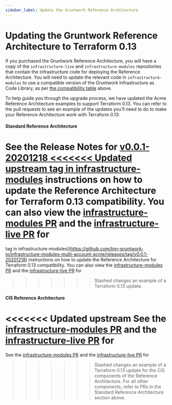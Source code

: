 ```yaml
---
sidebar_label: Update the Gruntwork Reference Architecture
---
```


# Updating the Gruntwork Reference Architecture to Terraform 0.13

If you purchased the Gruntwork Reference Architecture, you will have a copy of
the `infrastructure-live` and `infrastructure-modules` repositories that contain
the infrastructure code for deploying the Reference Architecture. You will need
to update the relevant code in `infrastructure-modules` to use a compatible
version of the Gruntwork Infrastructure as Code Library, as per [the
compatibility
table](step-3-update-references-to-the-gruntwork-infrastructure-as-code-library.md#version-compatibility-table)
above.

To help guide you through the upgrade process, we have updated the Acme
Reference Architecture examples to support Terraform 0.13. You can refer to the
pull requests to see an example of the updates you’ll need to do to make your
Reference Architecture work with Terraform 0.13:

<div className="dlist">

#### Standard Reference Architecture

See the Release Notes for
[v0.0.1-20201218
<<<<<<< Updated upstream
tag in infrastructure-modules](https://github.com/tnn-tnn-tnn-tnn-tnn-gruntwork-io/infrastructure-modules-multi-account-acme/releases/tag/v0.0.1-20201218) instructions on how to update the Reference Architecture for Terraform 0.13
compatibility. You can also view the [infrastructure-modules PR](https://github.com/tnn-tnn-tnn-tnn-tnn-gruntwork-io/infrastructure-modules-multi-account-acme/pull/46)
and the [infrastructure-live PR](https://github.com/tnn-tnn-tnn-tnn-tnn-gruntwork-io/infrastructure-live-multi-account-acme/pull/44) for
=======
tag in infrastructure-modules](https://github.com/tnn-gruntwork-io/infrastructure-modules-multi-account-acme/releases/tag/v0.0.1-20201218) instructions on how to update the Reference Architecture for Terraform 0.13
compatibility. You can also view the [infrastructure-modules PR](https://github.com/tnn-gruntwork-io/infrastructure-modules-multi-account-acme/pull/46)
and the [infrastructure-live PR](https://github.com/tnn-gruntwork-io/infrastructure-live-multi-account-acme/pull/44) for
>>>>>>> Stashed changes
an example of a Terraform 0.13 update.

#### CIS Reference Architecture

<<<<<<< Updated upstream
See the [infrastructure-modules PR](https://github.com/tnn-tnn-tnn-tnn-tnn-gruntwork-io/cis-infrastructure-modules-acme/pull/5)
and the [infrastructure-live PR](https://github.com/tnn-tnn-tnn-tnn-tnn-gruntwork-io/cis-infrastructure-live-acme/pull/7) for
=======
See the [infrastructure-modules PR](https://github.com/tnn-gruntwork-io/cis-infrastructure-modules-acme/pull/5)
and the [infrastructure-live PR](https://github.com/tnn-gruntwork-io/cis-infrastructure-live-acme/pull/7) for
>>>>>>> Stashed changes
an example of a Terraform 0.13 update for the CIS components of the Reference Architecture. For all other components,
refer to PRs in the Standard Reference Architecture section above.

</div>
